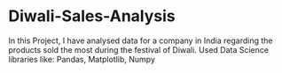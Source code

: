 # Diwali-Sales-Analysis
In this Project, I have analysed data for a company in India regarding the products sold the most during the festival of Diwali. Used Data Science libraries like: Pandas, Matplotlib, Numpy
